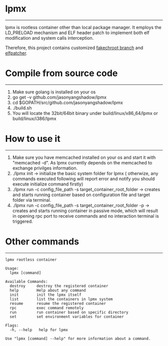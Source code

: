 # lpmx
-------
lpmx is rootless container other than local package manager. 
It employs the LD_PRELOAD mechanism and ELF header patch to implement both elf modification and system calls interception.

Therefore, this project contains customized [fakechroot branch](https://github.com/JasonYangShadow/fakechroot) and [elfpatcher](https://github.com/JasonYangShadow/patchelf). 

# Compile from source code 
------
1. Make sure golang is installed on your os
2. go get -v github.com/jasonyangshadow/lpmx
3. cd $GOPATH/src/github.com/jasonyangshadow/lpmx
4. ./build.sh
5. You will locate the 32bit/64bit binary under build/linux/x86_64/lpmx or build/linux/i386/lpmx 

# How to use it
-------
1. Make sure you have memcached installed on your os and start it with "memcached -d". As lpmx currently depends on the memcached to exchange privilges information.
2. ./lpmx init  -> initialize the basic system folder for lpmx ( otherwize, any commands executed following will report error and notify you should execute initialize command firstly)
3. ./lpmx run -c config_file_path -s target_container_root_folder -> creates and starts running container based on configuration file and target folder via terminal. 
4. ./lpmx run -c config_file_path -s target_container_root_folder -p -> creates and starts running container in passive mode, which will result in opening rpc port to receive commands and no interaction terminal is triggered. 

# Other commands
------
```
lpmx rootless container

Usage:
  lpmx [command]

Available Commands:
  destroy     destroy the registered container
  help        Help about any command
  init        init the lpmx itself
  list        list the containers in lpmx system
  resume      resume the registered container
  rpc         exec command remotely
  run         run container based on specific directory
  set         set environment variables for container

Flags:
  -h, --help   help for lpmx

Use "lpmx [command] --help" for more information about a command.
```
